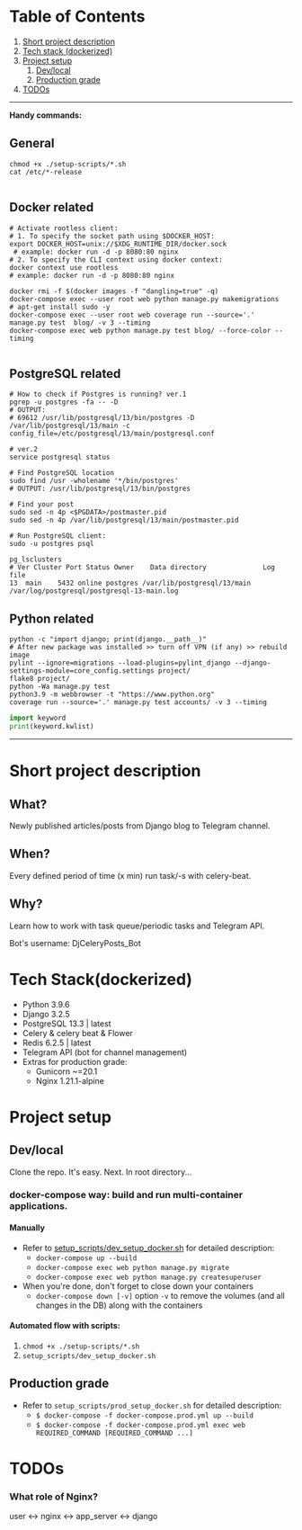 # Table of Contents
1. [Short project description](#project-decription)
2. [Tech stack (dockerized)](#tech-stack)
3. [Project setup](#project-setup)
   1. [Dev/local](#project-setup-local)
   2. [Production grade](#project-setup-prod)
4. [TODOs](#to-dos)


---
**Handy commands:**

## General
```shell
chmod +x ./setup-scripts/*.sh
cat /etc/*-release


```

## Docker related
```shell
# Activate rootless client:
# 1. To specify the socket path using $DOCKER_HOST:
export DOCKER_HOST=unix://$XDG_RUNTIME_DIR/docker.sock
 # example: docker run -d -p 8080:80 nginx
# 2. To specify the CLI context using docker context:
docker context use rootless
# example: docker run -d -p 8080:80 nginx

docker rmi -f $(docker images -f "dangling=true" -q)
docker-compose exec --user root web python manage.py makemigrations
# apt-get install sudo -y
docker-compose exec --user root web coverage run --source='.' manage.py test  blog/ -v 3 --timing
docker-compose exec web python manage.py test blog/ --force-color --timing


```

## PostgreSQL related
```shell
# How to check if Postgres is running? ver.1
pgrep -u postgres -fa -- -D
# OUTPUT:
# 69612 /usr/lib/postgresql/13/bin/postgres -D /var/lib/postgresql/13/main -c config_file=/etc/postgresql/13/main/postgresql.conf

# ver.2
service postgresql status

# Find PostgreSQL location
sudo find /usr -wholename '*/bin/postgres'
# OUTPUT: /usr/lib/postgresql/13/bin/postgres

# Find your post
sudo sed -n 4p <$PGDATA>/postmaster.pid
sudo sed -n 4p /var/lib/postgresql/13/main/postmaster.pid

# Run PostgreSQL client:
sudo -u postgres psql

pg_lsclusters
# Ver Cluster Port Status Owner    Data directory              Log file
13  main    5432 online postgres /var/lib/postgresql/13/main /var/log/postgresql/postgresql-13-main.log

```

## Python related
```shell
python -c "import django; print(django.__path__)"
# After new package was installed >> turn off VPN (if any) >> rebuild image
pylint --ignore=migrations --load-plugins=pylint_django --django-settings-module=core_config.settings project/
flake8 project/
python -Wa manage.py test
python3.9 -m webbrowser -t "https://www.python.org"
coverage run --source='.' manage.py test accounts/ -v 3 --timing
```

```python
import keyword
print(keyword.kwlist)
```

---


# <a id="project-decription">Short project description</a>
## What?
Newly published articles/posts from Django blog to Telegram channel.

## When?
Every defined period of time (x min) run task/-s with celery-beat.

## Why?
Learn how to work with task queue/periodic tasks and Telegram API.

Bot's username: DjCeleryPosts_Bot

# <a id="tech-stack">Tech Stack(dockerized)</a>
- Python 3.9.6
- Django 3.2.5
- PostgreSQL 13.3 | latest
- Celery & celery beat & Flower
- Redis 6.2.5 | latest
- Telegram API (bot for channel management)
- Extras for production grade:
  - Gunicorn ~=20.1
  - Nginx 1.21.1-alpine


# <a id="project-setup">Project setup</a>

## <a id="project-setup-local">Dev/local</a>
Clone the repo. It's easy.
Next. In root directory...

### docker-compose way: build and run multi-container applications.

#### Manually

- Refer to [setup_scripts/dev_setup_docker.sh](./setup_scripts/dev_setup_docker.sh) for detailed description:
  - `docker-compose up --build`
  - `docker-compose exec web python manage.py migrate`
  - `docker-compose exec web python manage.py createsuperuser`
- When you're done, don't forget to close down your containers
  - `docker-compose down [-v]` option `-v` to remove the volumes (and all changes in the DB) along with the containers

#### Automated flow with scripts:

1. `chmod +x ./setup-scripts/*.sh`
3. `setup_scripts/dev_setup_docker.sh`


## <a id="project-setup-prod">Production grade</a>
- Refer to `setup_scripts/prod_setup_docker.sh` for detailed description:
  - `$ docker-compose -f docker-compose.prod.yml up --build`
  - `$ docker-compose -f docker-compose.prod.yml exec web REQUIRED_COMMAND [REQUIRED_COMMAND ...]`


# <a id="to-dos">TODOs</a>
### What role of Nginx?

user <-> nginx <-> app_server <-> django
